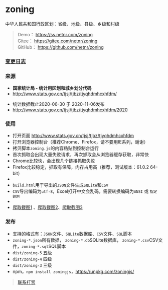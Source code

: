 # zoning
中华人民共和国行政区划：省级、地级、县级、乡级和村级

> Demo： <https://ss.netnr.com/zoning>  
> Gitee： <https://gitee.com/netnr/zoning>  
> GitHub： <https://github.com/netnr/zoning>

### [变更日志](CHANGELOG.md)

### 来源

- **国家统计局 - 统计用区划和城乡划分代码** 
- <http://www.stats.gov.cn/tjsj/tjbz/tjyqhdmhcxhfdm/>
* 统计数据截止2020-06-30 于 2020-11-06发布
* <http://www.stats.gov.cn/tjsj/tjbz/tjyqhdmhcxhfdm/2020>

### 使用
- 打开页面 <http://www.stats.gov.cn/tjsj/tjbz/tjyqhdmhcxhfdm>
- 打开浏览器控制台（推荐Chrome、Firefox，请不要用IE系列，谢谢）
- 拷贝脚本`zoning.js`的内容粘贴到控制台运行
- 首次抓取会出现大量失败请求，再次抓取会从浏览器缓存获取，非常快
- Chrome比较快，会出现几个链接抓取失败
- Firefox比较稳定，抓取有保障，内存占用高（推荐，测试版本：61.0.2 64-bit）  
-  
- `build.html`用于导出的`JSON`文件生成`SQLite`和`CSV`
- `CSV`导出编码为`utf-8`，Excel打开中文会乱码，需要转换编码为`ANSI` 或 `指定BOM`
- 
- [爬取截图1](https://s1.netnr.eu.org/2019/04/26/1345312e2a.jpg) 、[爬取截图2](https://s1.netnr.eu.org/2019/04/26/1345311bca.jpg)、[爬取截图3](https://s1.netnr.eu.org/2019/04/26/134531735a.jpg)

### 发布
- 支持的格式有：`JSON`文件、`SQLite`数据库、`CSV`文件、`SQL`脚本
- `zoning-*.json`所有数据， `zoning-*.db`SQLite数据库， `zoning-*.csv`CSV文件，`zoning-*.sql`SQL脚本
- `dist/zoning-5` 五级
- `dist/zoning-4` 四级
- `dist/zoning-3` 三级
- npm，`npm install zoningjs`，<https://unpkg.com/zoningjs/>

> [联系打赏](https://zme.ink)